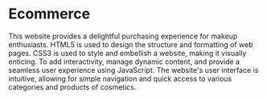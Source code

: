 # Ecommerce
This website provides a delightful purchasing experience for makeup enthusiasts.  HTML5 is used to design the structure and formatting of web pages. CSS3 is used to style and embellish a website, making it visually enticing. To add interactivity, manage dynamic content, and provide a seamless user experience using JavaScript. The website's user interface is intuitive, allowing for simple navigation and quick access to various categories and products of cosmetics. 
